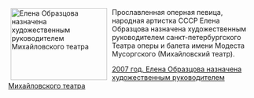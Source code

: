 <!--2025-07-11 00:00:00-->
<div class="yb">
  <div class="rss kino_teatr"><a href="https://www.kino-teatr.ru/teatr/history/7-11/524/" title="Елена Образцова  назначена художественным руководителем Михайловского театра"><img src="https://www.kino-teatr.ru/history/4/2/524/poster.jpg" width="196" height="147" align="left" hspace="5" style="margin: 0px 10px 0px 5px" alt="Елена Образцова  назначена художественным руководителем Михайловского театра"/></a>Прославленная оперная певица, народная артистка СССР Елена Образцова назначена художественным руководителем санкт-петербургского Театра оперы и балета имени Модеста Мусоргского (Михайловский театр). <p class="titl"><a href="https://www.kino-teatr.ru/teatr/history/7-11/524/">2007 год. Елена Образцова назначена художественным руководителем Михайловского театра</a></p></div>
</div>
